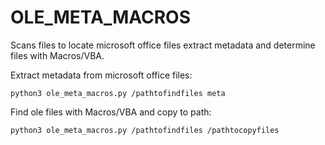 # OLE_META_MACROS
Scans files to locate microsoft office files extract metadata and determine files with  Macros/VBA.

Extract metadata from microsoft office files:

    python3 ole_meta_macros.py /pathtofindfiles meta
  
Find ole files with Macros/VBA and copy to path:

    python3 ole_meta_macros.py /pathtofindfiles /pathtocopyfiles
